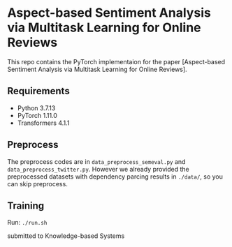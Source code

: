 # Aspect-based Sentiment Analysis via Multitask Learning for Online Reviews
This repo contains the PyTorch implementaion for the paper [Aspect-based Sentiment Analysis via Multitask Learning for Online Reviews].

## Requirements
* Python 3.7.13
* PyTorch 1.11.0
* Transformers 4.1.1


## Preprocess
The preprocess codes are in `data_preprocess_semeval.py` and `data_preprocess_twitter.py`. However we already provided the preprocessed datasets with dependency parcing results in `./data/`, so you can skip preprocess.

## Training
Run:
`./run.sh`

submitted to Knowledge-based Systems
